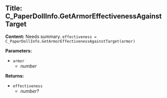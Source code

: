 ## Title: C_PaperDollInfo.GetArmorEffectivenessAgainstTarget

**Content:**
Needs summary.
`effectiveness = C_PaperDollInfo.GetArmorEffectivenessAgainstTarget(armor)`

**Parameters:**
- `armor`
  - *number*

**Returns:**
- `effectiveness`
  - *number?*